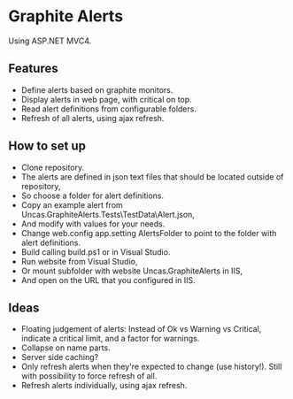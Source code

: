 Graphite Alerts
===============

Using ASP.NET MVC4.

Features
--------
- Define alerts based on graphite monitors.
- Display alerts in web page, with critical on top.
- Read alert definitions from configurable folders.
- Refresh of all alerts, using ajax refresh.

How to set up
-------------
- Clone repository.
- The alerts are defined in json text files that should be located outside of repository,
- So choose a folder for alert definitions.
- Copy an example alert from Uncas.GraphiteAlerts.Tests\TestData\Alert.json,
- And modify with values for your needs.
- Change web.config app.setting AlertsFolder to point to the folder with alert definitions.
- Build calling build.ps1 or in Visual Studio.
- Run website from Visual Studio,
- Or mount subfolder with website Uncas.GraphiteAlerts in IIS,
- And open on the URL that you configured in IIS.

Ideas
-----
- Floating judgement of alerts: Instead of Ok vs Warning vs Critical, indicate a critical limit, and a factor for warnings.
- Collapse on name parts.
- Server side caching?
- Only refresh alerts when they're expected to change (use history!). Still with possibility to force refresh of all.
- Refresh alerts individually, using ajax refresh.
